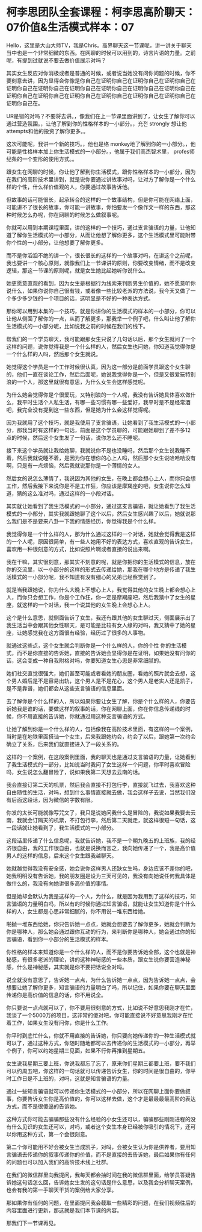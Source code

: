 # 柯李思团队全套课程：柯李思高阶聊天：07价值&生活模式样本：07

Hello，这里是大山大师TV，我是Chris。高界聊天这一节课呢，讲一讲关于聊天当中也是一个非常细微的东西。在网聊的时候可以用到的，诗言片语的力量。之前呢，有提到过就说不要去做价值展示对吗？

其实女生反应对你消极或者是普通的时候，或者说当她没有问你问题的时候，你不要刻意去讲，因为显得会你像是你自己在证明你自己在证明你自己在证明你自己在证明你自己在证明你自己在证明你自己在证明你自己在证明你自己在证明你自己在证明你自己在证明你自己在证明你自己在证明你自己在证明你自己在证明你自己在证明你自己在。

UR是错的对吗？不要将去讲。，像我们在上一节课里面讲到了，让女生了解你可以通过营造氛围。，让他了解到你的性格样本的一小部分。，充전 strongly 想让他 attempts和他的投资了解你更多。。

这次可能呢，我讲一个新的技巧。，他也是络 monkey地了解到你的一小部分。，他可能是性格样本加上你生活模式的一小部分。，他属于我们高杰智术里， profes师纪条的一个变形的使用方式。。

跟女生在网聊的时候，你让他了解到你生活模式，跟你性格样本的一小部分，因为在我们的高阶技术里讲到，就是说你要通过讲故事对吗，让对方了解你是一个什么样的个性，什么样价值观的人，你要通过故事告诉他。

但故事的话可能很长，起承转合的这样的一个故事结构，但是你可能在网络上面，可能讲不了很长的故事，你可能一讲故事，你怕要发一个像作文一样的东西，那这种时候怎么办呢，你在网聊的时候怎么做叙事呢。

你就可以用到本期课程里面，讲的这样的一个技巧，通过支言骗语的力量，让他知道了解你生活模式的一小部分，从而让他想了解你更多，这个生活模式里可能附带你个性的一小部分，让他想要了解你更多。

而不是你滔滔不绝的讲一个，很长很长的这样的一个故事对吗，在讲这个之前呢，我也要讲一个核心原则，就像我们上一节课讲的原则，你要改变情绪，而不是改变逻辑，那这一节课的原则呢，就是女生她比起她听你说什么。

她更愿意直观的看到，因为女生是根据行为线索来判断男生价值的，她不愿意听你说什么，如果你说你自己很有钱，或者像一些比较老派的方法说，我今天又做了一个多少多少钱的一个项目的话，这明显是不好的一种表达方式。

那你可以用到本集的一个技巧，就是你讲你的生活模式的样本的一小部分，你可以让他从侧面了解你的一点，从而了解更多，那我举一个例子吧，什么叫让他了解你生活模式的一小部分呢，比如说我之前的时候在我们的线下。

帮我们的一个学员聊天，我可能跟那女生只说了几句话以后，那个女生就问了一个这样的问题，说你觉得我是一个什么样的人，然后女生也问她，你知道我觉得你是一个什么样的人吗，然后那个女生就说。

她觉得这个学员是一个工作时候很认真，因为这一部分是前面学员跟这个女生聊的，他们一直在谈论工作，然后后面呢，她说我觉得你是一个，但是又很爱玩特别浪的一个人，那这里就很有意思，为什么女生会这样感觉呢。

为什么她会觉得你是个很爱玩，又特别浪的一个人呢，我没有告诉她具体喜欢做什么，我平时生活个人私生活，有哪一些习惯有哪一些爱好，我平时是不是经常酒吧，我完全没有提到这一些东西，但是她为什么会这样觉得呢。

因为我就用了这个技巧，就是我使用了支言骗语，让她看到了我生活模式的一小部分，那我当时有这样的一句话，前面是这个学员聊的，可能跟她聊到了差不多12点的时候，然后这个女生发了一句话，说你怎么还不睡呢。

接下来这个学员就让我给她聊，我就说你不是也没睡吗，然后那个女生说我睡不着，然后我就说睡不着，是因为你在想你的心上人吗，然后那个女生说哈哈哈没有啊，只是有一点烦恼，然后我就说那你是一个薄情的女人。

然后女的说怎么薄情了，我说因为其他的女生，在晚上都会想心上人，而你只会想工作，然后我接下来说你是不是工作狂，你应该是摩羯座的吧，女生说你怎么知道，猜的这么准对吗，通过这样的一小段对话。

其实就让她看到了我生活模式的一小部分，通过这支言骗语，就让她看到了我生活模式的一小部分，其实我就跟她聊了这个以后，然后女生感兴趣了以后，她就说那么我们是不是要来八卦一下我的情感经历，你觉得我是个什么样。

我觉得你是一个什么样的人，那为什么通过这样的一个对话，她就会觉得我是这样的一个人呢，原因很简单，有一些人她用不好的表达方式，喜欢直观的告诉女生，喜欢用一种很刻意的方式，比如说照片啊或者直接的说出来啊。

我在干嘛，其实很刻意，那其实不刻意的呢，就是你把你的生活模式的信息，放在你的交流里，以一小部分的这样的形式去传递给她，那我在哪个地方是传递了我生活模式的一小部分呢，我不知道有没有细心的兄弟已经察觉到了。

就是当我跟她说，你为什么大晚上不想心上人，我觉得其他的女生晚上都会想心上人，而你只会想工作，你是个工作狂，你一定是摩羯座吧，然后我猜中了女生的星座，就这样的一个对话，我一个说其他的女生晚上会想心上人。

这个是什么意思，就侧面告诉了女生，我还有跟其他的女生聊过天，侧面展示出了我生活当中会跟其他女性聊天，是可能是比较有女人缘的对吗，我又猜中了她的星座，让她感觉我在这方面很有经验，经历过了很多的人事物。

就通过这些点，这个女生就会判断你是一个什么样的人，你的个性 你的生活模式，而不是你直接的告诉她，直接的告诉她会显得你是在证明，如果她没有问你的话，这会变成一种自我附格对吗，你要知道女生心思是非常细腻的。

她们社交直觉很强大，她们甚至可能或者看她的朋友圈，看她的照片就会去想，这个男人婚后是不是容易出轨，这个男人是不是花心，这个男人是老实人还是凯子，是不是靠谱，她们都会从这些支言骗语的信息里面。

去了解你是个什么样的人，所以如果你要让女生了解，你是个什么样的人，你要告诉她我是谁的话，要做这样的叙事的话，你在网聊上面，你在你信息传递线的时候，你不用直接的告诉她，你就通过用这种支言骗语的方式。

让她了解到你是一个什么样的人，包括像我在高阶技术里面，有这样的一个案例，当时是在地铁里面搭讪一个女生，后来我跟她约会，约会了以后，跟她第一次约会确立了关系，后来我们就直接进入了一段关系的。

这样的一个案例，在这段案例里面，我的聊天也是通过支言骗语的力量，让她看到了我生活模式的一部分，比如说当时我问了女生这样一个问题，你平时喜欢冒险吗，女生说怎么翻冒险了，说如果我第二天想去云南的话。

我会直接订第二天的机票，然后我会直接不打包行李，直接就飞过去，我喜欢这种自由随性的生活，对吗，想到什么事情直接就去做，我会这样子去说，当然我们没有后面这段话，因为微信的字数有限。

你发的太长可能就像写咒文了，我只是说她问我什么是冒险的，我说如果我要去云南，我就会订隔天的机票，不打包行李，然后第二天就走，就这样很短一句话，这一段话就让她看到了，我生活模式的一小部分。

这段话里传递了什么信息呢，我就告诉她，我不是一个朝九晚五的上班族，我的经济很自由，我的工作很自由，也就是说换而言之，我向她传递了一个，我是高价值男人的这样的信息，后来这个女生跟我越聊天。

她就越觉得我没有安全感，她会说你这样男人还缺女生吗，身边应该不差你的吧，她我明明没有告诉她，我的朋友圈是设为三天可见的，我没有向她说任何我具体是做什么的，我没有向她讲很多高价值的事情。

但是她却会默认为我是这样的一个人，为什么，就是因为我用到了这样的技巧，知言骗语的力量明白吗，所以有的时候你通过知言骗语，就能让女生知道你是个什么样的人，女生都是心思非常细腻的，你不用说一堆东西给她。

啪抛一堆东西给她，你只告诉她一点点，她就会想要去了解你更多，她就会判断为你是哪种人，那么她会通过跟你互动的行为，来判断你是哪种人，她会通过你的知言骗语，看到你一小部分的生活模式的样本。

你性格的样本来知道你是一个什么样的人，而不是你要告诉她全部，这个也就是神秘感，有很多老派的理论，讲的这种神秘感的一些本质，跟女生说你要营造神秘感，什么是神秘感，其实就是你不要把话说全对吗。

说全就没有意思了，告诉她一点点，为什么告诉她一点点，因为告诉她一点点，会想要让她了解你更多，知言骗语的力量明白了吗，所以记住，如果你要在聊天里面传递你是高价值的信息的话，你不用说全。

你只要说一点点就可以了，你不要用很刻意的方式，比如说不好意思我刚才在忙，我谈了一个5000万的项目，这非常的傻对吧，你可能直接说不好意思我刚才在忙着工作，如果女生没有问你，你是什么工作。

你平时到底忙什么，你就不用直接的告诉她，你只要向她传递你的一种生活模式就可以了，通过这种方式，你随时随地都可以去传递你的生活模式的一小部分，再举个例子，你可以约她星期三见面，如果不行你再推到星期五。

女生说我星期三要上班，你说我都忘了忘了，原来你们星期三都要上班，要不我们可以约周五吧，你这样的一句话就可以传递告诉女生，你的时间是很自由的，你平时工作日是不上班的，对吗，这就是知言骗语的力量。

通过一些知言骗语就可以传递你生活模式的一小部分，所以在网聊上面你要做叙事，你要告诉女生你是高价值的，你可以这样去做，这个才是最最最最高阶的表达方式，而不是很傻逼的告诉她。

这种方式你可能去骗骗那些没有什么经验的小女生还可以，骗骗那些刚刚进程的没有什么见识的女生还可以，对吗，或者这个女生本身已经被你吸引的情况下，还可以你用这种方式，第一个会很刻意。

第二个你可能用不好会被女生当成凯子，对吗，会被女生认为你是供养者，要用知言骗语去传递你的叙事传递你的价值，而不是直接的去告诉她，最后如果你有任何的问题也可以加入我们的高阶技术线上社群。

在我们的微信群里向我提问，我每天都会抽时间在我的微信群里面，给学员答疑告诉她这句话怎么回，告诉她女生发的这句话是什么意思，以及我会分析聊天案例，也会有我的第一手聊天干货的案例给大家分享。

那如果你有任何的问题，在里面提问我会截取一些精彩的问题，在我们视频往后的内容里面进行更新，那这就是我们本节课的内容。

那我们下一节课再见。